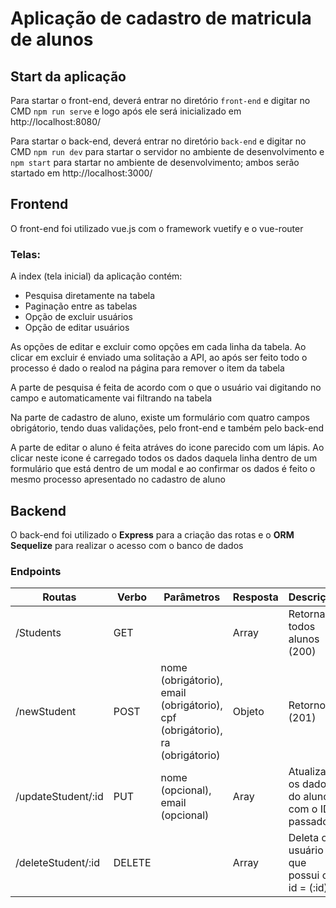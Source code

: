 # Aplicação de cadastro de matricula de alunos

## Start da aplicação
  Para startar o front-end, deverá entrar no diretório `front-end` e digitar no CMD `npm run serve` e logo após ele será inicializado em http://localhost:8080/

  Para startar o back-end, deverá entrar no diretório `back-end` e digitar no CMD `npm run dev` para startar o servidor no ambiente de desenvolvimento e `npm start` para startar no ambiente de desenvolvimento; ambos serão startado em http://localhost:3000/

## Frontend

  O front-end foi utilizado vue.js com o framework vuetify e o vue-router

### Telas:
  A index (tela inicial) da aplicação contém:

  * Pesquisa diretamente na tabela
  * Paginação entre as tabelas
  * Opção de excluir usuários
  * Opção de editar usuários

  As opções de editar e excluir como opções em cada linha da tabela. Ao clicar em excluir é enviado uma solitação a API, ao após ser feito todo o processo é dado o realod na página para remover o item da tabela

  A parte de pesquisa é feita de acordo com o que o usuário vai digitando no campo e automaticamente vai filtrando na tabela

  Na parte de cadastro de aluno, existe um formulário com quatro campos obrigátorio, tendo duas validações, pelo front-end e também pelo back-end 
  
  A parte de editar o aluno é feita atráves do icone parecido com um lápis. Ao clicar neste icone é carregado todos os dados daquela linha dentro de um formulário que está dentro de um modal e ao confirmar os dados é feito o mesmo processo apresentado no cadastro de aluno


## Backend
  O back-end foi utilizado o **Express** para a criação das rotas e o **ORM Sequelize** para realizar o acesso com o banco de dados

### Endpoints

  | Routas | Verbo | Parâmetros | Resposta | Descrição |
  |--------|-------|------------|----------|----------|
  | /Students| GET |            | Array    | Retorna todos alunos (200)
  | /newStudent | POST | nome (obrigátorio), email (obrigátorio), cpf (obrigátorio), ra (obrigátorio) | Objeto | Retorno (201)
  | /updateStudent/:id | PUT| nome (opcional), email (opcional)  | Aray | Atualiza os dados do aluno com o ID passado
  | /deleteStudent/:id | DELETE | | Array |  Deleta o usuário que possui o id = (:id)